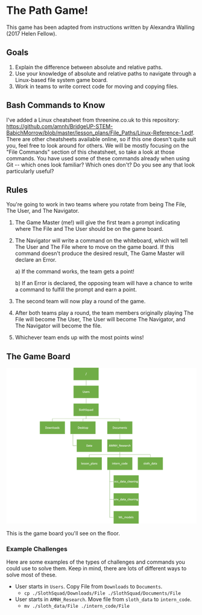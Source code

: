 # The Path Game!

This game has been adapted from instructions written by Alexandra Walling (2017 Helen Fellow).

## Goals

1. Explain the difference between absolute and relative paths.
2. Use your knowledge of absolute and relative paths to navigate through a Linux-based file system game board.
3. Work in teams to write correct code for moving and copying files.

## Bash Commands to Know

I've added a Linux cheatsheet from threenine.co.uk to this repository: https://github.com/amnh/BridgeUP-STEM-BabichMorrow/blob/master/lesson_plans/File_Paths/Linux-Reference-1.pdf. There are other cheatsheets available online, so if this one doesn't quite suit you, feel free to look around for others. We will be mostly focusing on the "File Commands" section of this cheatsheet, so take a look at those commands. You have used some of these commands already when using Git -- which ones look familiar? Which ones don't? Do you see any that look particularly useful?

## Rules

You're going to work in two teams where you rotate from being The File, The User, and The Navigator.

1. The Game Master (me!) will give the first team a prompt indicating where The File and The User should be on the game board.

2. The Navigator will write a command on the whiteboard, which will tell The User and The File where to move on the game board. If this command doesn't produce the desired result, The Game Master will declare an Error.

    a) If the command works, the team gets a point!
  
    b) If an Error is declared, the opposing team will have a chance to write a command to fulfill the prompt and earn a point.
    
3. The second team will now play a round of the game.

4. After both teams play a round, the team members originally playing The File will become The User, The User will become The Navigator, and The Navigator will become the file.

5. Whichever team ends up with the most points wins!

## The Game Board

![alt text|10%](file_path_diagram.png)

This is the game board you'll see on the floor.

### Example Challenges

Here are some examples of the types of challenges and commands you could use to solve them. Keep in mind, there are lots of different ways to solve most of these.

+ User starts in `Users`. Copy File from `Downloads` to `Documents`.
    + `cp ./SlothSquad/Downloads/File ./SlothSquad/Documents/File`
+ User starts in `AMNH_Research`. Move file from `sloth_data` to `intern_code`.
    + `mv ./sloth_data/File ./intern_code/File`
